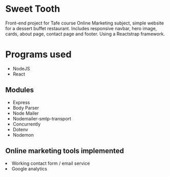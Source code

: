 # Sweet Tooth
Front-end project for Tafe course Online Marketing subject, simple website for a dessert buffet restaurant. Includes responsive navbar, hero image, cards, about page, contact page and footer. Using a Reactstrap framework.

<h1>Programs used</h1>
<ul>
  <li>NodeJS</li>
  <li>React</li>
</ul>

<h2>Modules</h2>
<ul>
  <li>Express</li>
  <li>Body Parser</li>
  <li>Node Mailer</li>
  <li>Nodemailer-smtp-transport</li>
  <li>Concurrently</li>
  <li>Dotenv</li>
  <li>Nodemon</li>
</ul>

<h2>Online marketing tools implemented</h2>
<li>Working contact form / email service</li>
<li>Google analytics</li>
